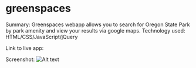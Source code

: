 # greenspaces
Summary: Greenspaces webapp allows you to search for Oregon State Park by park amenity and view your results via google maps. 
Technology used: HTML/CSS/JavaScript/jQuery

Link to live app: 

Screenshot: ![Alt text](relative/path/to/img.jpg?raw=true "Title")


